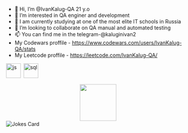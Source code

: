 - 👋 Hi, I’m @IvanKalug-QA 21 y.o
- 👀 I’m interested in QA enginer and development
- 🌱 I am currently studying at one of the most elite IT schools in Russia
- 💞️ I’m looking to collaborate on  QA manual and automated testing 
- 📫 You can find me in the telegram-@kaluginivan2
- My Codewars proffile - https://www.codewars.com/users/IvanKalug-QA/stats
- My Leetcode proffile - https://leetcode.com/IvanKalug-QA/


<img src="https://cdn.jsdelivr.net/gh/devicons/devicon/icons/javascript/javascript-original.svg" title="js" width="40" height="40"/>&nbsp;
<img src="https://cdn.jsdelivr.net/gh/devicons/devicon/icons/postgresql/postgresql-original.svg" title="sql" width="40" height="40"/>&nbsp;     
  
<div id="header" align="center">
  <img src="https://media.giphy.com/media/M9gbBd9nbDrOTu1Mqx/giphy.gif" width="100"/>
</div>

  <img src="https://readme-jokes.vercel.app/api" alt="Jokes Card" />
